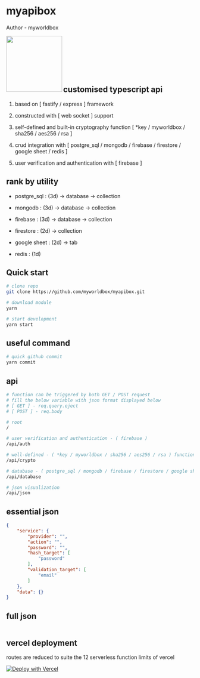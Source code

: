 # myapibox


Author - myworldbox


<a href="https://github.com/myworldbox"><img src="https://myworldbox.github.io/resource/image/portrait/VL_0.jpeg" align="left" height="150" width="150" ></a>

<br/>
<br/>
<br/>
<br/>
<br/>
<br/>

## customised typescript api

1. based on [ fastify / express ] framework

2. constructed with [ web socket ] support

3. self-defined and built-in cryptography function [ *key / myworldbox / sha256 / aes256 / rsa ]

4. crud integration with [ postgre_sql / mongodb / firebase / firestore / google sheet / redis ]

5. user verification and authentication with [ firebase ]

## rank by utility

- postgre_sql : (3d) -> database -> collection

- mongodb : (3d) -> database -> collection

- firebase : (3d) -> database -> collection

- firestore : (2d) -> collection

- google sheet : (2d) -> tab

- redis : (1d)

## Quick start

```bash
# clone repo
git clone https://github.com/myworldbox/myapibox.git

# download module
yarn

# start development
yarn start
```

## useful command

```bash
# quick github commit
yarn commit
```

## api

```bash
# function can be triggered by both GET / POST request
# fill the below variable with json format displayed below
# [ GET ] - req.query.eject
# [ POST ] - req.body

# root
/

# user verification and authentication - ( firebase )
/api/auth

# well-defined - ( *key / myworldbox / sha256 / aes256 / rsa ) function
/api/crypto

# database - ( postgre_sql / mongodb / firebase / firestore / google sheet / redis ) - [ CRUD ] operation
/api/database

# json visualization
/api/json
```

## essential json

```json
{
    "service": {
        "provider": "",
        "action": "",
        "password": "",
        "hash_target": [
            "password"
        ],
        "validation_target": [
            "email"
        ]
    },
    "data": {}
}
```

## full json

```json

```

## vercel deployment

routes are reduced to suite the 12 serverless function limits of vercel

[![Deploy with Vercel](https://vercel.com/button)](https://vercel.com/new/project?template=https://github.com/myworldbox/myapibox)
